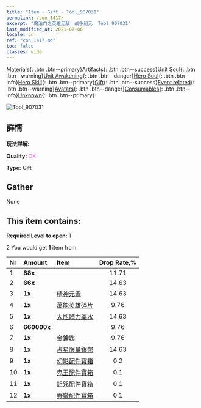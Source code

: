 ```yaml
---
title: "Item - Gift - Tool_907031"
permalink: /con_1417/
excerpt: "魔法门之英雄无敌：战争纪元  Tool_907031"
last_modified_at: 2021-07-06
locale: cn
ref: "con_1417.md"
toc: false
classes: wide
---
```

 [Materials](/ItemsCN/){: .btn .btn--primary}[Artifacts](/ItemsCN/Artifacts/){: .btn .btn--success}[Unit Soul](/ItemsCN/UnitSoul/){: .btn .btn--warning}[Unit Awakening](/ItemsCN/UnitAwakening/){: .btn .btn--danger}[Hero Soul](/ItemsCN/HeroSoul/){: .btn .btn--info}[Hero Skill](/ItemsCN/HeroSkill/){: .btn .btn--primary}[Gift](/ItemsCN/Gift/){: .btn .btn--success}[Event related](/ItemsCN/Events/){: .btn .btn--warning}[Avatars](/ItemsCN/Avatars/){: .btn .btn--danger}[Consumables](/ItemsCN/Consumables/){: .btn .btn--info}[Unknown](/ItemsCN/Unknown/){: .btn .btn--primary}

 ![Tool_907031](/images/t/i_907031.png)

## 詳情
 **玩法詳解:** 

 **Quality:** <span style="color: #DA70D6">OK</span>

 **Type:** Gift

## Gather

  None

## This item contains:

 **Required Level to open:** 1

 2 You would get **1** item  from:

  | Nr | Amount |     Item    | Drop Rate,% |
  |:---|:-------|:------------|:---------:|
  | 1 |  **88x** | <i class="fas fa-gem"/> | 11.71 | 
  | 2 |  **66x** | <i class="fas fa-gem"/> | 14.63 | 
  | 3 |  **1x** | [精神元素](/cn/Items/unt_267/) | 14.63 | 
  | 4 |  **1x** | [萬能英雄碎片](/cn/Items/her_358/) | 9.76 | 
  | 5 |  **1x** | [大瓶體力藥水](/cn/Items/con_706/) | 14.63 | 
  | 6 |  **660000x** | <i class="fas fa-coins"/> | 9.76 | 
  | 7 |  **1x** | [金鑰匙](/cn/Items/con_783/) | 9.76 | 
  | 8 |  **1x** | [占星限量銀幣](/cn/Items/con_969/) | 14.63 | 
  | 9 |  **1x** | [幻影配件寶箱](/cn/Items/con_1339/) | 0.2 | 
  | 10 |  **1x** | [鬼王配件寶箱](/cn/Items/con_1340/) | 0.1 | 
  | 11 |  **1x** | [詛咒配件寶箱](/cn/Items/con_1341/) | 0.1 | 
  | 12 |  **1x** | [野蠻配件寶箱](/cn/Items/con_1342/) | 0.1 | 

